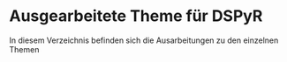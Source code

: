# Ausgearbeitete Theme für DSPyR
In diesem Verzeichnis befinden sich die Ausarbeitungen zu den einzelnen Themen
